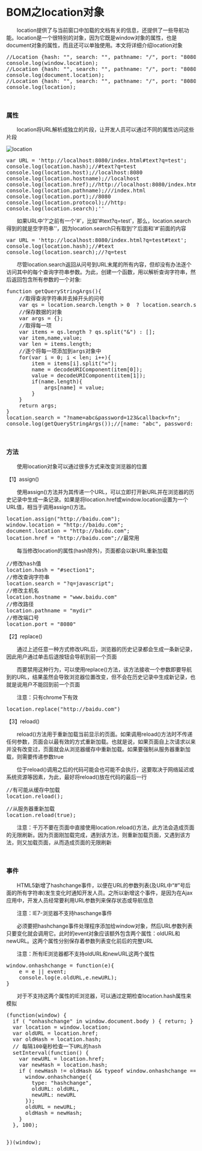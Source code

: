 # BOM之location对象

&emsp;&emsp;location提供了与当前窗口中加载的文档有关的信息，还提供了一些导航功能。location是一个很特别的对象，因为它既是window对象的属性，也是document对象的属性，而且还可以单独使用。本文将详细介绍location对象

<div>
<pre>//Location {hash: "", search: "", pathname: "/", port: "8080", hostname: "127.0.0.1"&hellip;}
console.log(window.location);
//Location {hash: "", search: "", pathname: "/", port: "8080", hostname: "127.0.0.1"&hellip;}
console.log(document.location);
//Location {hash: "", search: "", pathname: "/", port: "8080", hostname: "127.0.0.1"&hellip;}
console.log(location);</pre>
</div>

&nbsp;

### 属性

&emsp;&emsp;location将URL解析成独立的片段，让开发人员可以通过不同的属性访问这些片段

![location](https://pic.xiaohuochai.site/blog/JS_BOM_location.jpg)

<div>
<pre>var URL = 'http://localhost:8080/index.html#text?q=test';
console.log(location.hash);//#text?q=test
console.log(location.host);//localhost:8080
console.log(location.hostname);//localhost
console.log(location.href);//http://localhost:8080/index.html#text?q=test
console.log(location.pathname);///index.html
console.log(location.port);//8080
console.log(location.protocol);//http:
console.log(location.search);''</pre>
</div>

&emsp;&emsp;如果URL中'?'之前有一个'#'，比如'#text?q=test'，那么，location.search得到的就是空字符串''，因为location.search只有取到'?'后面和'#'前面的内容

<div>
<pre>var URL = 'http://localhost:8080/index.html?q=test#text';
console.log(location.hash);//#text
console.log(location.search);//?q=test</pre>
</div>

&emsp;&emsp;尽管location.search返回从问号到URL末尾的所有内容，但却没有办法逐个访问其中的每个查询字符串参数。为此，创建一个函数，用以解析查询字符串，然后返回包含所有参数的一个对象:

<div>
<pre>function getQueryStringArgs(){
    //取得查询字符串并去掉开头的问号
    var qs = location.search.length &gt; 0  ? location.search.substring(1) : "";
    //保存数据的对象
    var args = {};
    //取得每一项
    var items = qs.length ? qs.split("&amp;") : [];
    var item,name,value;
    var len = items.length;
    //逐个将每一项添加到args对象中
    for(var i = 0; i &lt; len; i++){
        item = items[i].split("=");
        name = decodeURIComponent(item[0]);
        value = decodeURIComponent(item[1]);
        if(name.length){
            args[name] = value;
        }
    }
    return args;
}
location.search = "?name=abc&amp;password=123&amp;callback=fn";
console.log(getQueryStringArgs());//[name: "abc", password: "123", callback: "fn"]</pre>
</div>

&nbsp;

### 方法

&emsp;&emsp;使用location对象可以通过很多方式来改变浏览器的位置

【1】assign()

&emsp;&emsp;使用assign()方法并为其传递一个URL，可以立即打开新URL并在浏览器的历史记录中生成一条记录。如果是将location.href或window.location设置为一个URL值，相当于调用assign()方法。

<div>
<pre>location.assign("http://baidu.com");
window.location = "http://baidu.com";
document.location = "http://baidu.com";
location.href = "http://baidu.com";//最常用</pre>
</div>

&emsp;&emsp;每当修改location的属性(hash除外)，页面都会以新URL重新加载

<div>
<pre>//修改hash值
location.hash = "#section1";
//修改查询字符串
location.search = "?q=javascript";
//修改主机名
location.hostname = "www.baidu.com"
//修改路径
location.pathname = "mydir"
//修改端口号
location.port = "8080"</pre>
</div>

【2】replace()

&emsp;&emsp;通过上述任意一种方式修改URL后，浏览器的历史记录都会生成一条新记录，因此用户通过单击后退按钮会导航到前一个页面

&emsp;&emsp;而要禁用这种行为，可以使用replace()方法，该方法接收一个参数即要导航到的URL，结果虽然会导致浏览器位置改变，但不会在历史记录中生成新记录，也就是说用户不能回到前一个页面

&emsp;&emsp;注意：只有chrome下有效

<div>
<pre>location.replace("http://baidu.com")</pre>
</div>

【3】reload()

&emsp;&emsp;reload()方法用于重新加载当前显示的页面。如果调用reload()方法时不传递任何参数，页面会以最有效的方式重新加载。也就是说，如果页面自上次请求以来并没有改变过，页面就会从浏览器缓存中重新加载。如果要强制从服务器重新加载，则需要传递参数true

&emsp;&emsp;位于reload()调用之后的代码可能会也可能不会执行，这要取决于网络延迟或系统资源等因素，为此，最好将reload()放在代码的最后一行

<div>
<pre>//有可能从缓存中加载
location.reload();</pre>
</div>
<div>
<pre>//从服务器重新加载
location.reload(true);</pre>
</div>

&emsp;&emsp;注意：千万不要在页面中直接使用location.reload()方法，此方法会造成页面的无限刷新。因为页面刚加载完成，遇到该方法，则重新加载页面，又遇到该方法，则又加载页面，从而造成页面的无限刷新

&nbsp;

### 事件

&emsp;&emsp;HTML5新增了hashchange事件，以便在URL的参数列表(及URL中&ldquo;#&rdquo;号后面的所有字符串)发生变化时通知开发人员。之所以新增这个事件，是因为在Ajax应用中，开发人员经常要利用URL参数列来保存状态或导航信息

&emsp;&emsp;注意：IE7-浏览器不支持haschange事件

&emsp;&emsp;必须要把hashchange事件处理程序添加给window对象，然后URL参数列表只要变化就会调用它。此时的event对象应该额外包含两个属性：oldURL和newURL。这两个属性分别保存着参数列表变化前后的完整URL

&emsp;&emsp;注意：所有IE浏览器都不支持oldURL和newURL这两个属性

<div>
<pre>window.onhashchange = function(e){
    e = e || event;
    console.log(e.oldURL,e.newURL);
}</pre>
</div>

&emsp;&emsp;对于不支持这两个属性的IE浏览器，可以通过定期检查location.hash属性来模拟

<div>
<pre>(function(window) {
  if ( "onhashchange" in window.document.body ) { return; }
  var location = window.location;
  var oldURL = location.href;
  var oldHash = location.hash;
  // 每隔100毫秒检查一下URL的hash
  setInterval(function() {
    var newURL = location.href;
    var newHash = location.hash;
    if ( newHash != oldHash &amp;&amp; typeof window.onhashchange === "function" ) {
      window.onhashchange({
        type: "hashchange",
        oldURL: oldURL,
        newURL: newURL
      });
      oldURL = newURL;
      oldHash = newHash;
    }
  }, 100);

})(window);</pre>
</div>



